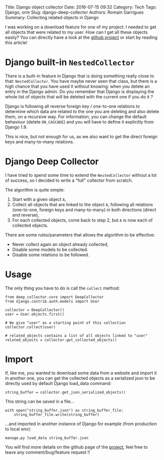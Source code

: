 Title: Django object collector
Date: 2016-07-15 09:32
Category: Tech
Tags: Django, orm
Slug: django-deep-collector
Authors: Romain Garrigues
Summary: Collecting related objects in Django

I was working on a download feature for one of my project: I needed to get all objects that
were related to my user. How can I get all these objects easily?
You can directly have a look at the [github project](https://github.com/iwoca/django-deep-collector) or start by reading this article!

# Django built-in `NestedCollector`

There is a built-in feature in Django that is doing something really close to that: `NestedCollector`.
You have maybe never seen that class, but there is a high chance that you have used it without knowing: when you delete
an entry in the Django admin.
Do you remember that Django is displaying the whole list of objects that will be deleted with the current one if you do it ?

Django is following all reverse foreign key / one-to-one relations to determine which data are related to the one you are deleting
and also delete them, on a recursive way.
For information, you can change the default behaviour (delete `ON_CASCADE`) and you will have to define it explicitly from Django 1.9.

This is nice, but not enough for us, as we also want to get the direct foreign keys and many-to-many relations.

# Django Deep Collector

I have tried to spend some time to extend the `NestedCollector` without a lot of success, so I decided to write a "full" collector from scratch.

The algorithm is quite simple:

1. Start with a given object `A`,
2. Collect all objects that are linked to the object `A`, following all relations (one-to-one, foreign keys and many-to-many) in
   both directions (direct and reverse),
3. For each collected objects, come back to step 2, but `A` is now each of collected objects.

There are some rules/parameters that allows the algorithm to be effective:

- Never collect again an object already collected,
- Disable some models to be collected.
- Disable some relations to be followed.

# Usage

The only thing you have to do is call the `collect` method:

    from deep_collector.core import DeepCollector
    from django.contrib.auth.models import User

    collector = DeepCollector()
    user = User.objects.first()

    # We give "user" as a starting point of this collection
    collector.collect(user)

    # related_objects contains a list of all objects linked to "user"
    related_objects = collector.get_collected_objects()

# Import

If, like me, you wanted to download some data from a website and import it in another one, you can get the collected objects as a serialized json to be directly used by default Django load_data command:

    string_buffer = collector.get_json_serialized_objects()

This string can be saved in a file...

    with open("string_buffer.json") as string_buffer_file:
        string_buffer_file.write(string_buffer)

...and imported in another instance of Django for example (from production to local env):

    manage.py load_data string_buffer.json

You will find more details on the github page of the [project](https://github.com/iwoca/django-deep-collector), feel free to leave any comment/bug/feature request !!
